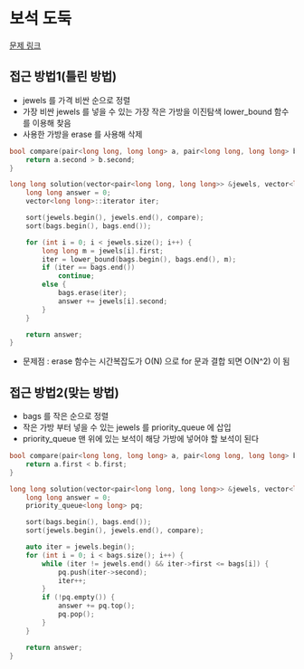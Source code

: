 # 보석 도둑
[문제 링크](https://www.acmicpc.net/submit/1202)

## 접근 방법1(틀린 방법)
- jewels 를 가격 비싼 순으로 정렬
- 가장 비싼 jewels 를 넣을 수 있는 가장 작은 가방을 이진탐색 lower_bound 함수를 이용해 찾음
- 사용한 가방을 erase 를 사용해 삭제
```C++
bool compare(pair<long long, long long> a, pair<long long, long long> b) {
    return a.second > b.second;
}

long long solution(vector<pair<long long, long long>> &jewels, vector<long long> &bags) {
    long long answer = 0;
    vector<long long>::iterator iter;

    sort(jewels.begin(), jewels.end(), compare);
    sort(bags.begin(), bags.end());

    for (int i = 0; i < jewels.size(); i++) {
        long long m = jewels[i].first;
        iter = lower_bound(bags.begin(), bags.end(), m);
        if (iter == bags.end())
            continue;
        else {
            bags.erase(iter);
            answer += jewels[i].second;
        }
    }

    return answer;
}
```
- 문제점 : erase 함수는 시간복잡도가 O(N) 으로 for 문과 결합 되면 O(N^2) 이 됨

## 접근 방법2(맞는 방법)
- bags 를 작은 순으로 정렬
- 작은 가방 부터 넣을 수 있는 jewels 를 priority_queue 에 삽입
- priority_queue 맨 위에 있는 보석이 해당 가방에 넣어야 할 보석이 된다
```C++
bool compare(pair<long long, long long> a, pair<long long, long long> b) {
    return a.first < b.first;
}

long long solution(vector<pair<long long, long long>> &jewels, vector<long long> &bags) {
    long long answer = 0;
    priority_queue<long long> pq;

    sort(bags.begin(), bags.end());
    sort(jewels.begin(), jewels.end(), compare);

    auto iter = jewels.begin();
    for (int i = 0; i < bags.size(); i++) {
        while (iter != jewels.end() && iter->first <= bags[i]) {
            pq.push(iter->second);
            iter++;
        }
        if (!pq.empty()) {
            answer += pq.top();
            pq.pop();
        }
    }

    return answer;
}
```